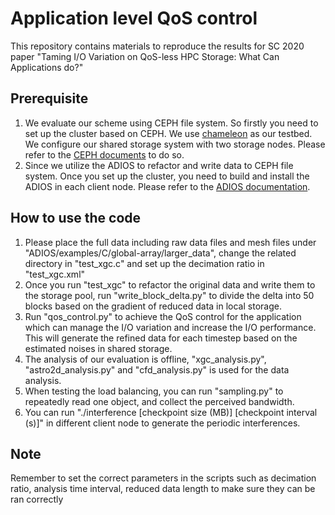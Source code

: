 # Application level QoS control
This repository contains materials to reproduce the results for SC 2020 paper "Taming I/O Variation on QoS-less HPC Storage: What Can Applications do?"

## Prerequisite

1. We evaluate our scheme using CEPH file system. So firstly you need to set up the cluster based on CEPH. We use [chameleon](https://www.chameleoncloud.org/) as our testbed. We configure our shared storage system with two storage nodes. Please refer to the [CEPH documents](https://docs.ceph.com/docs/master/install/ceph-deploy/) to do so. 
2. Since we utilize the ADIOS to refactor and write data to CEPH file system. Once you set up the cluster, you need to build and install the ADIOS in each client node. Please refer to the [ADIOS documentation](https://www.olcf.ornl.gov/center-projects/adios/). 

## How to use the code

1. Please place the full data including raw data files and mesh files under "ADIOS/examples/C/global-array/larger_data", change the related directory in "test_xgc.c" and set up the decimation ratio in "test_xgc.xml"
2. Once you run "test_xgc" to refactor the original data and write them to the storage pool, run "write_block_delta.py" to divide the delta into 50 blocks based on the gradient of reduced data in local storage.
3. Run "qos_control.py" to achieve the QoS control for the application which can manage the I/O variation and increase the I/O performance. This will generate the refined data for each timestep based on the estimated noises in shared storage.
4. The analysis of our evaluation is offline, "xgc_analysis.py", "astro2d_analysis.py" and "cfd_analysis.py" is used for the data analysis.
5. When testing the load balancing, you can run "sampling.py" to repeatedly read one object, and collect the perceived bandwidth.
6. You can run "./interference [checkpoint size (MB)] [checkpoint interval (s)]" in different client node to generate the periodic interferences.

## Note

Remember to set the correct parameters in the scripts such as decimation ratio, analysis time interval, reduced data length to make sure they can be ran correctly
